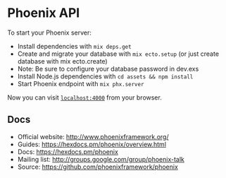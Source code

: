 # Phoenix API

To start your Phoenix server:

  * Install dependencies with `mix deps.get`
  * Create and migrate your database with `mix ecto.setup` (or just create
    database with mix ecto.create)
  * Note: Be sure to configure your database password in dev.exs
  * Install Node.js dependencies with `cd assets && npm install`
  * Start Phoenix endpoint with `mix phx.server`

Now you can visit [`localhost:4000`](http://localhost:4000) from your browser.

## Docs

  * Official website: http://www.phoenixframework.org/
  * Guides: https://hexdocs.pm/phoenix/overview.html
  * Docs: https://hexdocs.pm/phoenix
  * Mailing list: http://groups.google.com/group/phoenix-talk
  * Source: https://github.com/phoenixframework/phoenix
